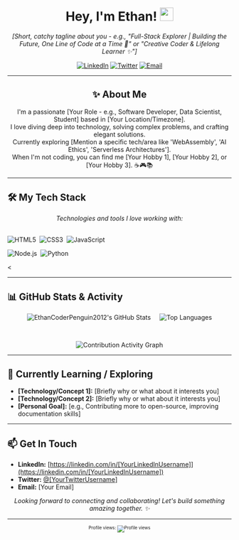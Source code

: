 <!--
Hey there! 👋 Thanks for checking out the source for my README.
This profile aims for a clean, modern, glassmorphism-inspired look.
Feel free to get inspired!

** Glassmorphism Tips for Best Look **
1. Consider adding a slightly blurred, abstract background image as your GitHub profile banner if possible.
2. Keep the text concise and readable.
3. Customize the theme colors in the GitHub Stats links below to match your preference!
-->

<div align="center">

  <!-- Optional: Add a cool banner image here. Maybe something abstract/gradient? -->
  <!-- <img src="[URL_TO_YOUR_BANNER_IMAGE]" alt="Banner" width="100%"/> -->

  <h1>Hey, I'm Ethan! <img src="https://media.giphy.com/media/hvRJCLFzcasrR4ia7z/giphy.gif" width="30px"/></h1>
  <p>
    <i>[Short, catchy tagline about you - e.g., "Full-Stack Explorer | Building the Future, One Line of Code at a Time 🚀" or "Creative Coder & Lifelong Learner ✨"]</i>
  </p>

  <!-- Social Icons -->
  <p>
    <a href="https://linkedin.com/in/[YourLinkedInUsername]" target="_blank"><img alt="LinkedIn" src="https://img.shields.io/badge/LinkedIn-%230077B5.svg?style=for-the-badge&logo=linkedin&logoColor=white"></a>
    <a href="https://twitter.com/[YourTwitterUsername]" target="_blank"><img alt="Twitter" src="https://img.shields.io/badge/Twitter-%231DA1F2.svg?style=for-the-badge&logo=Twitter&logoColor=white"></a>
    <a href="mailto:ethan.h.patmore@gmail.com" target="_blank"><img alt="Email" src="https://img.shields.io/badge/Email-D14836?style=for-the-badge&logo=gmail&logoColor=white"></a>
    <!-- Add other social links like portfolio, blog, etc. -->
    <!-- <a href="[Your Portfolio Link]" target="_blank"><img alt="Portfolio" src="https://img.shields.io/badge/Portfolio-%23000000.svg?style=for-the-badge&logo=firefox&logoColor=#FF7139"></a> -->
  </p>

</div>

---

<div align="center">

  ## ✨ About Me

  <p>
    I'm a passionate [Your Role - e.g., Software Developer, Data Scientist, Student] based in [Your Location/Timezone]. <br/>
    I love diving deep into technology, solving complex problems, and crafting elegant solutions. <br/>
    Currently exploring [Mention a specific tech/area like 'WebAssembly', 'AI Ethics', 'Serverless Architectures'].<br/>
    When I'm not coding, you can find me [Your Hobby 1], [Your Hobby 2], or [Your Hobby 3]. ☕️🎮📚
  </p>

</div>

---

## 🛠️ My Tech Stack

<p align="center">
  <i>Technologies and tools I love working with:</i>
  <br/><br/>

  <!-- Add/Remove skills below! -->
  <!-- Reference for icons: https://devicon.dev/ or https://simpleicons.org/ -->

  <!-- Frontend -->
  <img src="https://img.shields.io/badge/html5-%23E34F26.svg?style=for-the-badge&logo=html5&logoColor=white" alt="HTML5"/> 
  <img src="https://img.shields.io/badge/css3-%231572B6.svg?style=for-the-badge&logo=css3&logoColor=white" alt="CSS3"/> 
  <img src="https://img.shields.io/badge/javascript-%23323330.svg?style=for-the-badge&logo=javascript&logoColor=%23F7DF1E" alt="JavaScript"/> 
 
  <!-- <img src="https://img.shields.io/badge/angular-%23DD0031.svg?style=for-the-badge&logo=angular&logoColor=white" alt="Angular"/>  -->
  <!-- <img src="https://img.shields.io/badge/vue.js-%2335495e.svg?style=for-the-badge&logo=vuedotjs&logoColor=%234FC08D" alt="Vue.js"/>  -->

  <!-- Backend -->
  <img src="https://img.shields.io/badge/node.js-6DA55F?style=for-the-badge&logo=node.js&logoColor=white" alt="Node.js"/> 
  <img src="https://img.shields.io/badge/python-3670A0?style=for-the-badge&logo=python&logoColor=ffdd54" alt="Python"/> 
  <!-- <img src="https://img.shields.io/badge/java-%23ED8B00.svg?style=for-the-badge&logo=java&logoColor=white" alt="Java"/>  -->
  <!-- <img src="https://img.shields.io/badge/Go-00ADD8?style=for-the-badge&logo=go&logoColor=white" alt="Go"/>  -->

  <!-- Database -->
  <
  <!-- <img src="https://img.shields.io/badge/Figma-%23F24E1E.svg?style=for-the-badge&logo=figma&logoColor=white" alt="Figma"/>  -->
</p>

---

## 📊 GitHub Stats & Activity

<div align="center">

<!--
Glassmorphism Theme Suggestion:
bg_color=00000000 (transparent)
border_color=ffffff4d (white with transparency) or another subtle light color
title_color=EF4444 (a vibrant color like Tailwind Red 500)
icon_color=3B82F6 (a vibrant color like Tailwind Blue 500)
text_color=D1D5DB (a light grey like Tailwind Gray 300)
-->

<p align="center">
  <img src="https://github-readme-stats.vercel.app/api?username=EthanCoderPenguin2012&show_icons=true&theme=transparent&border_color=ffffff4d&title_color=EF4444&icon_color=3B82F6&text_color=D1D5DB&hide_border=true&count_private=true&include_all_commits=true" alt="EthanCoderPenguin2012's GitHub Stats" />
     
  <img src="https://github-readme-stats.vercel.app/api/top-langs/?username=EthanCoderPenguin2012&layout=compact&theme=transparent&border_color=ffffff4d&title_color=EF4444&text_color=D1D5DB&hide_border=true" alt="Top Languages" />
</p>

<br/>

<!-- Contribution Graph -->
<!-- Option 1: Standard GitHub Graph (Shows automatically if in YourUsername/YourUsername repo) -->
<!-- Just leave this section blank if you are using the standard graph -->

<!-- Option 2: Using github-readme-activity-graph (more customizable) -->
<!-- Choose a theme (e.g., react, github-compact) and colors -->
<p align="center">
  <img src="https://github-readme-activity-graph.vercel.app/graph?username=EthanCoderPenguin2012&theme=react-dark&bg_color=00000000&color=D1D5DB&line=3B82F6&point=EF4444&area=true&hide_border=true&hide_title=false" alt="Contribution Activity Graph" />
</p>

<!-- Option 3: GitHub Contributions Snake -->
<!-- <p align="center">
  <img src="https://raw.githubusercontent.com/[YourUsername]/[YourUsername]/output/github-contribution-grid-snake.svg" alt="GitHub Contributions Snake" />
</p> -->

</div>

---

## 🌱 Currently Learning / Exploring

*   **[Technology/Concept 1]:** [Briefly why or what about it interests you]
*   **[Technology/Concept 2]:** [Briefly why or what about it interests you]
*   **[Personal Goal]:** [e.g., Contributing more to open-source, improving documentation skills]

---

## 📫 Get In Touch

*   **LinkedIn:** [https://linkedin.com/in/[YourLinkedInUsername]](https://linkedin.com/in/[YourLinkedInUsername])
*   **Twitter:** [@[YourTwitterUsername]](https://twitter.com/[YourTwitterUsername])
*   **Email:** [Your Email]

<p align="center">
  <i>Looking forward to connecting and collaborating! Let's build something amazing together. ✨</i>
</p>

---

<!-- Optional: Add a GitHub Profile Trophy section -->
<!-- <p align="center"> <a href="https://github.com/ryo-ma/github-profile-trophy"><img src="https://github-profile-trophy.vercel.app/?username=[YourUsername]&theme=radical&margin-w=15&margin-h=15&no-frame=true" alt="[YourUsername]'s Trophies" /></a> </p> -->

<!-- Optional: Fun Fact -->
<!-- <p align="center">⚡ Fun fact: [Insert a fun fact about you or something interesting]</p> -->

<div align="center">
  <sub><sup>Profile views: <img src="https://komarev.com/ghpvc/?username=EthanCoderPenguin2012&color=blueviolet&style=flat-square" alt="Profile views" /></sup></sub>
</div>
